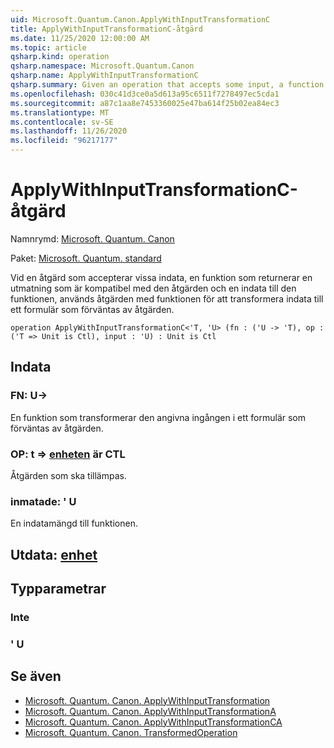 ```yaml
---
uid: Microsoft.Quantum.Canon.ApplyWithInputTransformationC
title: ApplyWithInputTransformationC-åtgärd
ms.date: 11/25/2020 12:00:00 AM
ms.topic: article
qsharp.kind: operation
qsharp.namespace: Microsoft.Quantum.Canon
qsharp.name: ApplyWithInputTransformationC
qsharp.summary: Given an operation that accepts some input, a function that returns an output compatible with that operation, and an input to that function, applies the operation using the function to transform the input to a form expected by the operation.
ms.openlocfilehash: 030c41d3ce0a5d613a95c6511f7278497ec5cda1
ms.sourcegitcommit: a87c1aa8e7453360025e47ba614f25b02ea84ec3
ms.translationtype: MT
ms.contentlocale: sv-SE
ms.lasthandoff: 11/26/2020
ms.locfileid: "96217177"
---
```

# <a name="applywithinputtransformationc-operation"></a>ApplyWithInputTransformationC-åtgärd

Namnrymd: [Microsoft. Quantum. Canon](xref:Microsoft.Quantum.Canon)

Paket: [Microsoft. Quantum. standard](https://nuget.org/packages/Microsoft.Quantum.Standard)


Vid en åtgärd som accepterar vissa indata, en funktion som returnerar en utmatning som är kompatibel med den åtgärden och en indata till den funktionen, används åtgärden med funktionen för att transformera indata till ett formulär som förväntas av åtgärden.

```qsharp
operation ApplyWithInputTransformationC<'T, 'U> (fn : ('U -> 'T), op : ('T => Unit is Ctl), input : 'U) : Unit is Ctl
```


## <a name="input"></a>Indata

### <a name="fn--u---t"></a>FN: U->

En funktion som transformerar den angivna ingången i ett formulär som förväntas av åtgärden.


### <a name="op--t--unit--is-ctl"></a>OP: t => [enheten](xref:microsoft.quantum.lang-ref.unit)  är CTL

Åtgärden som ska tillämpas.


### <a name="input--u"></a>inmatade: ' U

En indatamängd till funktionen.



## <a name="output--unit"></a>Utdata: [enhet](xref:microsoft.quantum.lang-ref.unit)



## <a name="type-parameters"></a>Typparametrar

### <a name="t"></a>Inte


### <a name="u"></a>' U



## <a name="see-also"></a>Se även

- [Microsoft. Quantum. Canon. ApplyWithInputTransformation](xref:Microsoft.Quantum.Canon.ApplyWithInputTransformation)
- [Microsoft. Quantum. Canon. ApplyWithInputTransformationA](xref:Microsoft.Quantum.Canon.ApplyWithInputTransformationA)
- [Microsoft. Quantum. Canon. ApplyWithInputTransformationCA](xref:Microsoft.Quantum.Canon.ApplyWithInputTransformationCA)
- [Microsoft. Quantum. Canon. TransformedOperation](xref:Microsoft.Quantum.Canon.TransformedOperation)